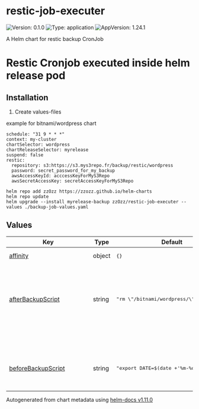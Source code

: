 # restic-job-executer

![Version: 0.1.0](https://img.shields.io/badge/Version-0.1.0-informational?style=flat-square) ![Type: application](https://img.shields.io/badge/Type-application-informational?style=flat-square) ![AppVersion: 1.24.1](https://img.shields.io/badge/AppVersion-1.24.1-informational?style=flat-square)

A Helm chart for restic backup CronJob

# Restic Cronjob executed inside helm release pod

## Installation

1. Create values-files

example for bitnami/wordpress chart

~~~
schedule: "31 9 * * *"
context: my-cluster
chartSelector: wordpress
chartReleaseSelector: myrelease
suspend: false
restic:
  repository: s3:https://s3.mys3repo.fr/backup/restic/wordpress
  password: secret_password_for_my_backup
  awsAccessKeyId: acccessKeyForMyS3Repo
  awsSecretAccessKey: secretAccessKeyForMyS3Repo
~~~

~~~
helm repo add zzOzz https://zzozz.github.io/helm-charts
helm repo update
helm upgrade --install myrelease-backup zzOzz/restic-job-executer --values ./backup-job-values.yaml
~~~

## Values

<table height="400px" >
	<thead>
		<th>Key</th>
		<th>Type</th>
		<th>Default</th>
		<th>Description</th>
	</thead>
	<tbody>
		<tr>
			<td id="affinity"><a href="./values.yaml#L92">affinity</a></td>
			<td>
object
</td>
			<td>
				<div style="max-width: 300px;">
<pre lang="json">
{}
</pre>
</div>
			</td>
			<td></td>
		</tr>
		<tr>
			<td id="afterBackupScript"><a href="./values.yaml#L48">afterBackupScript</a></td>
			<td>
string
</td>
			<td>
				<div style="max-width: 300px;">
<pre lang="json">
"rm \"/bitnami/wordpress/\"\\$DATE\".sql\""
</pre>
</div>
			</td>
			<td>script executed after backup (do not forget \ before $ if bash variables used)</td>
		</tr>
		<tr>
			<td id="beforeBackupScript"><a href="./values.yaml#L44">beforeBackupScript</a></td>
			<td>
string
</td>
			<td>
				<div style="max-width: 300px;">
<pre lang="json">
"export DATE=$(date +'%m-%d-%Y-%H_%M')\nwp db export \"/bitnami/wordpress/\"\\$DATE\".sql\""
</pre>
</div>
			</td>
			<td>script executed before backup (do not forget \ before $ if bash variables used)</td>
		</tr>
		<tr>
			<td id="chartReleaseSelector"><a href="./values.yaml#L13">chartReleaseSelector</a></td>
			<td>
string
</td>
			<td>
				<div style="max-width: 300px;">
<pre lang="json">
"my_site_release"
</pre>
</div>
			</td>
			<td>name of the chart release (used to select pod)</td>
		</tr>
		<tr>
			<td id="chartSelector"><a href="./values.yaml#L11">chartSelector</a></td>
			<td>
string
</td>
			<td>
				<div style="max-width: 300px;">
<pre lang="json">
"wordpress"
</pre>
</div>
			</td>
			<td>name of the chart (used to select pod)</td>
		</tr>
		<tr>
			<td id="context"><a href="./values.yaml#L9">context</a></td>
			<td>
string
</td>
			<td>
				<div style="max-width: 300px;">
<pre lang="json">
"context-tag"
</pre>
</div>
			</td>
			<td>Context used to set hostname for backup</td>
		</tr>
		<tr>
			<td id="fullnameOverride"><a href="./values.yaml#L52">fullnameOverride</a></td>
			<td>
string
</td>
			<td>
				<div style="max-width: 300px;">
<pre lang="json">
""
</pre>
</div>
			</td>
			<td></td>
		</tr>
		<tr>
			<td id="image"><a href="./values.yaml#L17">image</a></td>
			<td>
object
</td>
			<td>
				<div style="max-width: 300px;">
<pre lang="json">
{
  "pullPolicy": "IfNotPresent",
  "repository": "bitnami/kubectl",
  "tag": ""
}
</pre>
</div>
			</td>
			<td>image used for kubectl command</td>
		</tr>
		<tr>
			<td id="image--pullPolicy"><a href="./values.yaml#L21">image.pullPolicy</a></td>
			<td>
string
</td>
			<td>
				<div style="max-width: 300px;">
<pre lang="json">
"IfNotPresent"
</pre>
</div>
			</td>
			<td>pullPolicy of image used for kubectl command</td>
		</tr>
		<tr>
			<td id="image--repository"><a href="./values.yaml#L19">image.repository</a></td>
			<td>
string
</td>
			<td>
				<div style="max-width: 300px;">
<pre lang="json">
"bitnami/kubectl"
</pre>
</div>
			</td>
			<td>repo of image used for kubectl command</td>
		</tr>
		<tr>
			<td id="image--tag"><a href="./values.yaml#L23">image.tag</a></td>
			<td>
string
</td>
			<td>
				<div style="max-width: 300px;">
<pre lang="json">
""
</pre>
</div>
			</td>
			<td>tag of image used for kubectl command</td>
		</tr>
		<tr>
			<td id="imagePullSecrets"><a href="./values.yaml#L50">imagePullSecrets</a></td>
			<td>
list
</td>
			<td>
				<div style="max-width: 300px;">
<pre lang="json">
[]
</pre>
</div>
			</td>
			<td></td>
		</tr>
		<tr>
			<td id="nameOverride"><a href="./values.yaml#L51">nameOverride</a></td>
			<td>
string
</td>
			<td>
				<div style="max-width: 300px;">
<pre lang="json">
""
</pre>
</div>
			</td>
			<td></td>
		</tr>
		<tr>
			<td id="nodeSelector"><a href="./values.yaml#L88">nodeSelector</a></td>
			<td>
object
</td>
			<td>
				<div style="max-width: 300px;">
<pre lang="json">
{}
</pre>
</div>
			</td>
			<td></td>
		</tr>
		<tr>
			<td id="podAnnotations"><a href="./values.yaml#L63">podAnnotations</a></td>
			<td>
object
</td>
			<td>
				<div style="max-width: 300px;">
<pre lang="json">
{}
</pre>
</div>
			</td>
			<td></td>
		</tr>
		<tr>
			<td id="podSecurityContext"><a href="./values.yaml#L65">podSecurityContext</a></td>
			<td>
object
</td>
			<td>
				<div style="max-width: 300px;">
<pre lang="json">
{}
</pre>
</div>
			</td>
			<td></td>
		</tr>
		<tr>
			<td id="resources"><a href="./values.yaml#L76">resources</a></td>
			<td>
object
</td>
			<td>
				<div style="max-width: 300px;">
<pre lang="json">
{}
</pre>
</div>
			</td>
			<td></td>
		</tr>
		<tr>
			<td id="restic--awsAccessKeyId"><a href="./values.yaml#L35">restic.awsAccessKeyId</a></td>
			<td>
string
</td>
			<td>
				<div style="max-width: 300px;">
<pre lang="json">
"AWS_ACCESS_KEY_ID"
</pre>
</div>
			</td>
			<td>s3 config access for restic backup</td>
		</tr>
		<tr>
			<td id="restic--awsSecretAccessKey"><a href="./values.yaml#L37">restic.awsSecretAccessKey</a></td>
			<td>
string
</td>
			<td>
				<div style="max-width: 300px;">
<pre lang="json">
"AWS_SECRET_ACCESS_KEY"
</pre>
</div>
			</td>
			<td>s3 config access for restic backup</td>
		</tr>
		<tr>
			<td id="restic--backupOptions"><a href="./values.yaml#L41">restic.backupOptions</a></td>
			<td>
string
</td>
			<td>
				<div style="max-width: 300px;">
<pre lang="json">
"--exclude=/bitnami/wordpress/bin --exclude=/bitnami/wordpress/wp-content/updraft/ /bitnami/wordpress"
</pre>
</div>
			</td>
			<td>restic backup options</td>
		</tr>
		<tr>
			<td id="restic--bunzip2DownloadUrl"><a href="./values.yaml#L27">restic.bunzip2DownloadUrl</a></td>
			<td>
string
</td>
			<td>
				<div style="max-width: 300px;">
<pre lang="json">
"https://busybox.net/downloads/binaries/1.35.0-x86_64-linux-musl/busybox_BUNZIP2"
</pre>
</div>
			</td>
			<td>bzip2 download url to extract restic binary</td>
		</tr>
		<tr>
			<td id="restic--downloadUrl"><a href="./values.yaml#L29">restic.downloadUrl</a></td>
			<td>
string
</td>
			<td>
				<div style="max-width: 300px;">
<pre lang="json">
"https://github.com/restic/restic/releases/download/v0.13.1/restic_0.13.1_linux_amd64.bz2"
</pre>
</div>
			</td>
			<td>restic download url to install binary if not present</td>
		</tr>
		<tr>
			<td id="restic--forgetOptions"><a href="./values.yaml#L39">restic.forgetOptions</a></td>
			<td>
string
</td>
			<td>
				<div style="max-width: 300px;">
<pre lang="json">
"--keep-last 7 --keep-weekly 5 --prune"
</pre>
</div>
			</td>
			<td>restic forget options</td>
		</tr>
		<tr>
			<td id="restic--password"><a href="./values.yaml#L33">restic.password</a></td>
			<td>
string
</td>
			<td>
				<div style="max-width: 300px;">
<pre lang="json">
"restic-password"
</pre>
</div>
			</td>
			<td>password of restic backup</td>
		</tr>
		<tr>
			<td id="restic--repository"><a href="./values.yaml#L31">restic.repository</a></td>
			<td>
string
</td>
			<td>
				<div style="max-width: 300px;">
<pre lang="json">
"s3:s3.amazonaws.com/bucket_name/restic"
</pre>
</div>
			</td>
			<td>repo location of restic backup</td>
		</tr>
		<tr>
			<td id="schedule"><a href="./values.yaml#L6">schedule</a></td>
			<td>
string
</td>
			<td>
				<div style="max-width: 300px;">
<pre lang="json">
"*/5 * * * *"
</pre>
</div>
			</td>
			<td>Configure the cronjob schedule</td>
		</tr>
		<tr>
			<td id="securityContext"><a href="./values.yaml#L68">securityContext</a></td>
			<td>
object
</td>
			<td>
				<div style="max-width: 300px;">
<pre lang="json">
{}
</pre>
</div>
			</td>
			<td></td>
		</tr>
		<tr>
			<td id="serviceAccount--annotations"><a href="./values.yaml#L58">serviceAccount.annotations</a></td>
			<td>
object
</td>
			<td>
				<div style="max-width: 300px;">
<pre lang="json">
{}
</pre>
</div>
			</td>
			<td>Annotations to add to the service account</td>
		</tr>
		<tr>
			<td id="serviceAccount--create"><a href="./values.yaml#L56">serviceAccount.create</a></td>
			<td>
bool
</td>
			<td>
				<div style="max-width: 300px;">
<pre lang="json">
true
</pre>
</div>
			</td>
			<td>Specifies whether a service account should be created</td>
		</tr>
		<tr>
			<td id="serviceAccount--name"><a href="./values.yaml#L61">serviceAccount.name</a></td>
			<td>
string
</td>
			<td>
				<div style="max-width: 300px;">
<pre lang="json">
""
</pre>
</div>
			</td>
			<td>The name of the service account to use. If not set and create is true, a name is generated using the fullname template</td>
		</tr>
		<tr>
			<td id="suspend"><a href="./values.yaml#L15">suspend</a></td>
			<td>
bool
</td>
			<td>
				<div style="max-width: 300px;">
<pre lang="json">
false
</pre>
</div>
			</td>
			<td>Suspend cronjob</td>
		</tr>
		<tr>
			<td id="tolerations"><a href="./values.yaml#L90">tolerations</a></td>
			<td>
list
</td>
			<td>
				<div style="max-width: 300px;">
<pre lang="json">
[]
</pre>
</div>
			</td>
			<td></td>
		</tr>
	</tbody>
</table>

----------------------------------------------
Autogenerated from chart metadata using [helm-docs v1.11.0](https://github.com/norwoodj/helm-docs/releases/v1.11.0)
